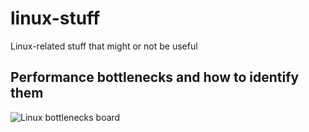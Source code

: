 # linux-stuff
Linux-related stuff that might or not be useful


## Performance bottlenecks and how to identify them

![Linux bottlenecks board]("https://github.com/jdelvecchio/linux-stuff/blob/master/linux-bottlenecks.jpg")

